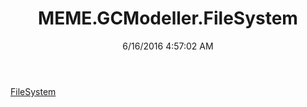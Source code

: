 ﻿---
title: MEME.GCModeller.FileSystem
date: 6/16/2016 4:57:02 AM
---

[FileSystem](T-MEME.GCModeller.FileSystem.FileSystem.html)

